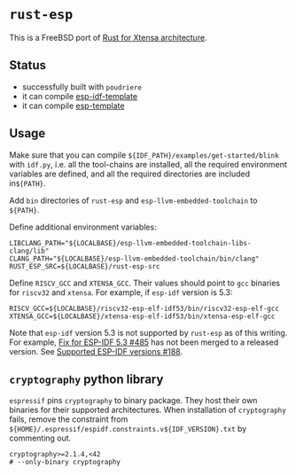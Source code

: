 # `rust-esp`

This is a FreeBSD port of [Rust for Xtensa architecture](https://github.com/esp-rs/rust).

## Status

* successfully built with `poudriere`
* it can compile [esp-idf-template](https://github.com/esp-rs/esp-idf-template)
* it can compile [esp-template](https://github.com/esp-rs/esp-template)

## Usage

Make sure that you can compile `${IDF_PATH}/examples/get-started/blink` with
`idf.py`, i.e.  all the tool-chains are installed, all the required
environment variables are defined, and all the required directories are
included in`${PATH}`.

Add `bin` directories of `rust-esp` and `esp-llvm-embedded-toolchain` to
`${PATH}`.

Define additional environment variables:

```
LIBCLANG_PATH="${LOCALBASE}/esp-llvm-embedded-toolchain-libs-clang/lib"
CLANG_PATH="${LOCALBASE}/esp-llvm-embedded-toolchain/bin/clang"
RUST_ESP_SRC=${LOCALBASE}/rust-esp-src
```

Define `RISCV_GCC` and `XTENSA_GCC`. Their values should point to `gcc`
binaries for `riscv32` and `xtensa`. For example, if `esp-idf` version is 5.3:

```
RISCV_GCC=${LOCALBASE}/riscv32-esp-elf-idf53/bin/riscv32-esp-elf-gcc
XTENSA_GCC=${LOCALBASE}/xtensa-esp-elf-idf53/bin/xtensa-esp-elf-gcc
```

Note that `esp-idf` version 5.3 is not supported by `rust-esp` as of this
writing. For example,
[Fix for ESP-IDF 5.3 #485](https://github.com/esp-rs/esp-idf-svc/pull/485)
has not been merged to a released version. See
[Supported ESP-IDF versions #188](https://github.com/esp-rs/esp-idf-template/issues/188).

## `cryptography` python library

`espressif` pins `cryptography` to binary package. They host their own
binaries for their supported architectures. When installation of
`cryptography` fails, remove the constraint from
`${HOME}/.espressif/espidf.constraints.v${IDF_VERSION}.txt`
by commenting out.

```
cryptography>=2.1.4,<42
# --only-binary cryptography
```

